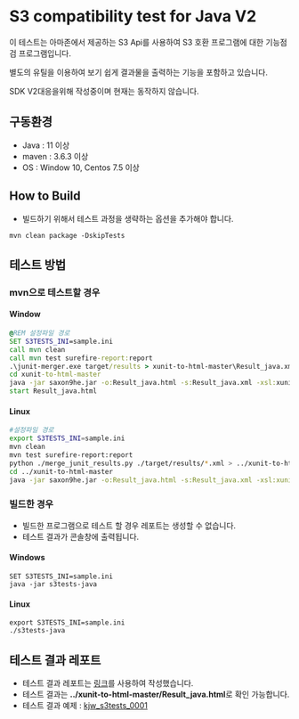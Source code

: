 # S3 compatibility test for Java V2

이 테스트는 아마존에서 제공하는 S3 Api를 사용하여 S3 호환 프로그램에 대한 기능점검 프로그램입니다.

별도의 유틸을 이용하여 보기 쉽게 결과물을 출력하는 기능을 포함하고 있습니다.

SDK V2대응을위해 작성중이며 현재는 동작하지 않습니다.

## 구동환경

*  Java : 11 이상
*  maven : 3.6.3 이상
*  OS : Window 10, Centos 7.5 이상

## How to Build

- 빌드하기 위해서 테스트 과정을 생략하는 옵션을 추가해야 합니다.

``` shell
mvn clean package -DskipTests
```

## 테스트 방법

### mvn으로 테스트할 경우
#### Window

``` bat
@REM 설정파일 경로
SET S3TESTS_INI=sample.ini
call mvn clean
call mvn test surefire-report:report
.\junit-merger.exe target/results > xunit-to-html-master\Result_java.xml
cd xunit-to-html-master
java -jar saxon9he.jar -o:Result_java.html -s:Result_java.xml -xsl:xunit_to_html.xsl
start Result_java.html
```

#### Linux

``` bash
#설정파일 경로
export S3TESTS_INI=sample.ini
mvn clean
mvn test surefire-report:report
python ./merge_junit_results.py ./target/results/*.xml > ../xunit-to-html-master/Result_java.xml
cd ../xunit-to-html-master
java -jar saxon9he.jar -o:Result_java.html -s:Result_java.xml -xsl:xunit_to_html.xsl
```

### 빌드한 경우

- 빌드한 프로그램으로 테스트 할 경우 레포트는 생성할 수 없습니다.
- 테스트 결과가 콘솔창에 출력됩니다.

#### Windows
``` shell
SET S3TESTS_INI=sample.ini
java -jar s3tests-java
```

#### Linux
``` shell
export S3TESTS_INI=sample.ini
./s3tests-java
```

## 테스트 결과 레포트

- 테스트 결과 레포트는 [링크](https://github.com/Zir0-93/xunit-to-html)를 사용하여 작성했습니다.
- 테스트 결과는 **../xunit-to-html-master/Result_java.html**로 확인 가능합니다.
- 테스트 결과 예제 : [kjw_s3tests_0001](xunit-to-html-master/kjw_s3tests_0001.PNG "kjw_s3tests_0001.PNG")
